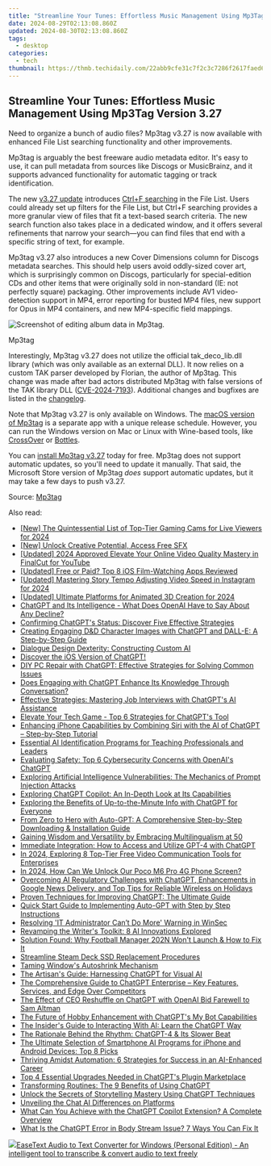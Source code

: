 ```yaml
---
title: "Streamline Your Tunes: Effortless Music Management Using Mp3Tag Version 3.27"
date: 2024-08-29T02:13:08.860Z
updated: 2024-08-30T02:13:08.860Z
tags:
  - desktop
categories:
  - tech
thumbnail: https://thmb.techidaily.com/22abb9cfe31c7f2c3c7286f2617faed6b91923b5cceec713f8e751d61a458df6.jpg
---
```


## Streamline Your Tunes: Effortless Music Management Using Mp3Tag Version 3.27

Need to organize a bunch of audio files? Mp3tag v3.27 is now available with enhanced File List searching functionality and other improvements.

 Mp3tag is arguably the best freeware audio metadata editor. It's easy to use, it can pull metadata from sources like Discogs or MusicBrainz, and it supports advanced functionality for automatic tagging or track identification.

 The new [v3.27 update](https://community.mp3tag.de/t/mp3tag-v3-27-released/65520) introduces [Ctrl+F searching](https://docs.mp3tag.de/find/) in the File List. Users could already set up filters for the File List, but Ctrl+F searching provides a more granular view of files that fit a text-based search criteria. The new search function also takes place in a dedicated window, and it offers several refinements that narrow your search—you can find files that end with a specific string of text, for example.

 Mp3tag v3.27 also introduces a new Cover Dimensions column for Discogs metadata searches. This should help users avoid oddly-sized cover art, which is surprisingly common on Discogs, particularly for special-edition CDs and other items that were originally sold in non-standard (IE: not perfectly square) packaging. Other improvements include AV1 video-detection support in MP4, error reporting for busted MP4 files, new support for Opus in MP4 containers, and new MP4-specific field mappings.

![Screenshot of editing album data in Mp3tag.](https://static1.howtogeekimages.com/wordpress/wp-content/uploads/2024/08/sht_main.png) 

Mp3tag

 Interestingly, Mp3tag v3.27 does not utilize the official tak\_deco\_lib.dll library (which was only available as an external DLL). It now relies on a custom TAK parser developed by Florian, the author of Mp3tag. This change was made after bad actors distributed Mp3tag with false versions of the TAK library DLL ([CVE-2024-7193](https://nvd.nist.gov/vuln/detail/CVE-2024-7193)). Additional changes and bugfixes are listed in the [changelog](https://www.mp3tag.de/en/changelog.html).

 Note that Mp3tag v3.27 is only available on Windows. The [macOS version of Mp3tag](https://mp3tag.app/) is a separate app with a unique release schedule. However, you can run the Windows version on Mac or Linux with Wine-based tools, like [CrossOver](https://youtube-lab.techidaily.com/ut-costs-on-downloads-with-this-list-of-20-free-youtube-sound-rippers-for-2024/) or [Bottles](https://facebook-video-content.techidaily.com/2024-approved-moments-replay-module/).

 You can [install Mp3tag v3.27](https://www.mp3tag.de/en/download.html) today for free. Mp3tag does not support automatic updates, so you'll need to update it manually. That said, the Microsoft Store version of Mp3tag _does_ support automatic updates, but it may take a few days to push v3.27.

 Source: [Mp3tag](https://community.mp3tag.de/t/mp3tag-v3-27-released/65520)

<ins class="adsbygoogle"
     style="display:block"
     data-ad-format="autorelaxed"
     data-ad-client="ca-pub-7571918770474297"
     data-ad-slot="1223367746"></ins>



<ins class="adsbygoogle"
     style="display:block"
     data-ad-client="ca-pub-7571918770474297"
     data-ad-slot="8358498916"
     data-ad-format="auto"
     data-full-width-responsive="true"></ins>

<span class="atpl-alsoreadstyle">Also read:</span>
<div><ul>
<li><a href="https://screen-activity-recording.techidaily.com/new-the-quintessential-list-of-top-tier-gaming-cams-for-live-viewers-for-2024/"><u>[New] The Quintessential List of Top-Tier Gaming Cams for Live Viewers for 2024</u></a></li>
<li><a href="https://facebook-video-share.techidaily.com/new-unlock-creative-potential-access-free-sfx/"><u>[New] Unlock Creative Potential, Access Free SFX</u></a></li>
<li><a href="https://facebook-video-footage.techidaily.com/updated-2024-approved-elevate-your-online-video-quality-mastery-in-finalcut-for-youtube/"><u>[Updated] 2024 Approved  Elevate Your Online Video Quality  Mastery in FinalCut for YouTube</u></a></li>
<li><a href="https://some-techniques.techidaily.com/updated-free-or-paid-top-8-ios-film-watching-apps-reviewed/"><u>[Updated] Free or Paid? Top 8 iOS Film-Watching Apps Reviewed</u></a></li>
<li><a href="https://fox-cloud.techidaily.com/updated-mastering-story-tempo-adjusting-video-speed-in-instagram-for-2024/"><u>[Updated] Mastering Story Tempo  Adjusting Video Speed in Instagram for 2024</u></a></li>
<li><a href="https://fox-direct.techidaily.com/updated-ultimate-platforms-for-animated-3d-creation-for-2024/"><u>[Updated] Ultimate Platforms for Animated 3D Creation for 2024</u></a></li>
<li><a href="https://tech-haven.techidaily.com/chatgpt-and-its-intelligence-what-does-openai-have-to-say-about-any-decline/"><u>ChatGPT and Its Intelligence - What Does OpenAI Have to Say About Any Decline?</u></a></li>
<li><a href="https://tech-haven.techidaily.com/confirming-chatgpts-status-discover-five-effective-strategies/"><u>Confirming ChatGPT's Status: Discover Five Effective Strategies</u></a></li>
<li><a href="https://tech-haven.techidaily.com/creating-engaging-dandd-character-images-with-chatgpt-and-dall-e-a-step-by-step-guide/"><u>Creating Engaging D&D Character Images with ChatGPT and DALL-E: A Step-by-Step Guide</u></a></li>
<li><a href="https://tech-haven.techidaily.com/dialogue-design-dexterity-constructing-custom-ai/"><u>Dialogue Design Dexterity: Constructing Custom AI</u></a></li>
<li><a href="https://tech-haven.techidaily.com/discover-the-ios-version-of-chatgpt/"><u>Discover the iOS Version of ChatGPT!</u></a></li>
<li><a href="https://tech-haven.techidaily.com/diy-pc-repair-with-chatgpt-effective-strategies-for-solving-common-issues/"><u>DIY PC Repair with ChatGPT: Effective Strategies for Solving Common Issues</u></a></li>
<li><a href="https://tech-haven.techidaily.com/does-engaging-with-chatgpt-enhance-its-knowledge-through-conversation/"><u>Does Engaging with ChatGPT Enhance Its Knowledge Through Conversation?</u></a></li>
<li><a href="https://tech-haven.techidaily.com/effective-strategies-mastering-job-interviews-with-chatgpts-ai-assistance/"><u>Effective Strategies: Mastering Job Interviews with ChatGPT's AI Assistance</u></a></li>
<li><a href="https://tech-haven.techidaily.com/elevate-your-tech-game-top-6-strategies-for-chatgpts-tool/"><u>Elevate Your Tech Game - Top 6 Strategies for ChatGPT's Tool</u></a></li>
<li><a href="https://tech-haven.techidaily.com/enhancing-iphone-capabilities-by-combining-siri-with-the-ai-of-chatgpt-step-by-step-tutorial/"><u>Enhancing iPhone Capabilities by Combining Siri with the AI of ChatGPT – Step-by-Step Tutorial</u></a></li>
<li><a href="https://tech-haven.techidaily.com/essential-ai-identification-programs-for-teaching-professionals-and-leaders/"><u>Essential AI Identification Programs for Teaching Professionals and Leaders</u></a></li>
<li><a href="https://tech-haven.techidaily.com/evaluating-safety-top-6-cybersecurity-concerns-with-openais-chatgpt/"><u>Evaluating Safety: Top 6 Cybersecurity Concerns with OpenAI's ChatGPT</u></a></li>
<li><a href="https://tech-haven.techidaily.com/exploring-artificial-intelligence-vulnerabilities-the-mechanics-of-prompt-injection-attacks/"><u>Exploring Artificial Intelligence Vulnerabilities: The Mechanics of Prompt Injection Attacks</u></a></li>
<li><a href="https://tech-haven.techidaily.com/exploring-chatgpt-copilot-an-in-depth-look-at-its-capabilities/"><u>Exploring ChatGPT Copilot: An In-Depth Look at Its Capabilities</u></a></li>
<li><a href="https://tech-haven.techidaily.com/exploring-the-benefits-of-up-to-the-minute-info-with-chatgpt-for-everyone/"><u>Exploring the Benefits of Up-to-the-Minute Info with ChatGPT for Everyone</u></a></li>
<li><a href="https://tech-haven.techidaily.com/from-zero-to-hero-with-auto-gpt-a-comprehensive-step-by-step-downloading-and-installation-guide/"><u>From Zero to Hero with Auto-GPT: A Comprehensive Step-by-Step Downloading & Installation Guide</u></a></li>
<li><a href="https://mondly-stories.techidaily.com/gaining-wisdom-and-versatility-by-embracing-multilingualism-at-50/"><u>Gaining Wisdom and Versatility by Embracing Multilingualism at 50</u></a></li>
<li><a href="https://tech-haven.techidaily.com/immediate-integration-how-to-access-and-utilize-gpt-4-with-chatgpt/"><u>Immediate Integration: How to Access and Utilize GPT-4 with ChatGPT</u></a></li>
<li><a href="https://visual-screen-recording.techidaily.com/in-2024-exploring-8-top-tier-free-video-communication-tools-for-enterprises/"><u>In 2024, Exploring 8 Top-Tier Free Video Communication Tools for Enterprises</u></a></li>
<li><a href="https://easy-unlock-android.techidaily.com/in-2024-how-can-we-unlock-our-poco-m6-pro-4g-phone-screen-by-drfone-android/"><u>In 2024, How Can We Unlock Our Poco M6 Pro 4G Phone Screen?</u></a></li>
<li><a href="https://tech-haven.techidaily.com/overcoming-ai-regulatory-challenges-with-chatgpt-enhancements-in-google-news-delivery-and-top-tips-for-reliable-wireless-on-holidays/"><u>Overcoming AI Regulatory Challenges with ChatGPT, Enhancements in Google News Delivery, and Top Tips for Reliable Wireless on Holidays</u></a></li>
<li><a href="https://tech-haven.techidaily.com/proven-techniques-for-improving-chatgpt-the-ultimate-guide/"><u>Proven Techniques for Improving ChatGPT: The Ultimate Guide</u></a></li>
<li><a href="https://tech-haven.techidaily.com/quick-start-guide-to-implementing-auto-gpt-with-step-by-step-instructions/"><u>Quick Start Guide to Implementing Auto-GPT with Step by Step Instructions</u></a></li>
<li><a href="https://win11.techidaily.com/resolving-it-administrator-cant-do-more-warning-in-winsec/"><u>Resolving 'IT Administrator Can’t Do More' Warning in WinSec</u></a></li>
<li><a href="https://tech-haven.techidaily.com/revamping-the-writers-toolkit-8-ai-innovations-explored/"><u>Revamping the Writer's Toolkit: 8 AI Innovations Explored</u></a></li>
<li><a href="https://tech-haven.techidaily.com/solution-found-why-football-manager-202n-wont-launch-and-how-to-fix-it/"><u>Solution Found: Why Football Manager 202N Won't Launch & How to Fix It</u></a></li>
<li><a href="https://games-able.techidaily.com/streamline-steam-deck-ssd-replacement-procedures/"><u>Streamline Steam Deck SSD Replacement Procedures</u></a></li>
<li><a href="https://win11-tips.techidaily.com/taming-windows-autoshrink-mechanism/"><u>Taming Window's Autoshrink Mechanism</u></a></li>
<li><a href="https://tech-haven.techidaily.com/the-artisans-guide-harnessing-chatgpt-for-visual-ai/"><u>The Artisan's Guide: Harnessing ChatGPT for Visual AI</u></a></li>
<li><a href="https://tech-haven.techidaily.com/the-comprehensive-guide-to-chatgpt-enterprise-key-features-services-and-edge-over-competitors/"><u>The Comprehensive Guide to ChatGPT Enterprise – Key Features, Services, and Edge Over Competitors</u></a></li>
<li><a href="https://tech-haven.techidaily.com/the-effect-of-ceo-reshuffle-on-chatgpt-with-openai-bid-farewell-to-sam-altman/"><u>The Effect of CEO Reshuffle on ChatGPT with OpenAI Bid Farewell to Sam Altman</u></a></li>
<li><a href="https://tech-haven.techidaily.com/the-future-of-hobby-enhancement-with-chatgpts-my-bot-capabilities/"><u>The Future of Hobby Enhancement with ChatGPT's My Bot Capabilities</u></a></li>
<li><a href="https://tech-haven.techidaily.com/the-insiders-guide-to-interacting-with-ai-learn-the-chatgpt-way/"><u>The Insider's Guide to Interacting With AI: Learn the ChatGPT Way</u></a></li>
<li><a href="https://tech-savvy.techidaily.com/the-rationale-behind-the-rhythm-chatgpt-4-and-its-slower-beat/"><u>The Rationale Behind the Rhythm: ChatGPT-4 & Its Slower Beat</u></a></li>
<li><a href="https://tech-haven.techidaily.com/the-ultimate-selection-of-smartphone-ai-programs-for-iphone-and-android-devices-top-8-picks/"><u>The Ultimate Selection of Smartphone AI Programs for iPhone and Android Devices: Top 8 Picks</u></a></li>
<li><a href="https://tech-haven.techidaily.com/thriving-amidst-automation-6-strategies-for-success-in-an-ai-enhanced-career/"><u>Thriving Amidst Automation: 6 Strategies for Success in an AI-Enhanced Career</u></a></li>
<li><a href="https://tech-haven.techidaily.com/top-4-essential-upgrades-needed-in-chatgpts-plugin-marketplace/"><u>Top 4 Essential Upgrades Needed in ChatGPT's Plugin Marketplace</u></a></li>
<li><a href="https://tech-haven.techidaily.com/transforming-routines-the-9-benefits-of-using-chatgpt/"><u>Transforming Routines: The 9 Benefits of Using ChatGPT</u></a></li>
<li><a href="https://tech-haven.techidaily.com/unlock-the-secrets-of-storytelling-mastery-using-chatgpt-techniques/"><u>Unlock the Secrets of Storytelling Mastery Using ChatGPT Techniques</u></a></li>
<li><a href="https://tech-haven.techidaily.com/unveiling-the-chat-ai-differences-on-platforms/"><u>Unveiling the Chat AI Differences on Platforms</u></a></li>
<li><a href="https://tech-haven.techidaily.com/what-can-you-achieve-with-the-chatgpt-copilot-extension-a-complete-overview/"><u>What Can You Achieve with the ChatGPT Copilot Extension? A Complete Overview</u></a></li>
<li><a href="https://tech-haven.techidaily.com/what-is-the-chatgpt-error-in-body-stream-issue-7-ways-you-can-fix-it/"><u>What Is the ChatGPT Error in Body Stream Issue? 7 Ways You Can Fix It</u></a></li>
</ul></div>

<!-- affiliate ads begin -->
<a href="https://secure.2checkout.com/order/checkout.php?PRODS=40203538&QTY=1&AFFILIATE=108875&CART=1"><img src="https://secure.avangate.com/images/merchant/cc4b82e826b52ec41c810301548e8f48/products/audio-to-text-transcription-software.png" border="0">EaseText Audio to Text Converter for Windows (Personal Edition) - An intelligent tool to transcribe & convert audio to text freely </a>
<!-- affiliate ads end -->